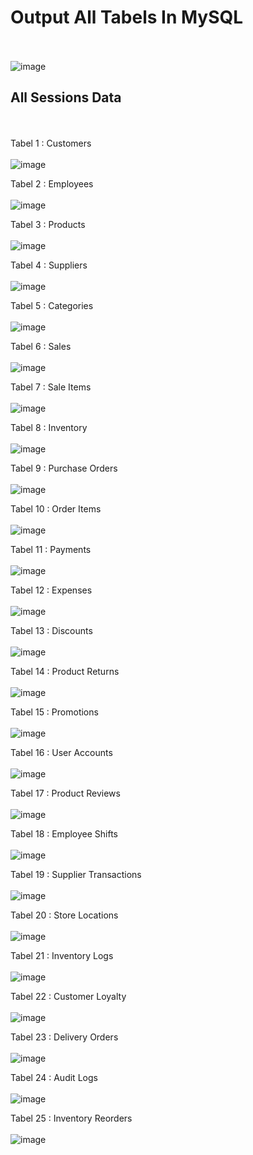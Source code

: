 # Output All Tabels In MySQL
<br><br>
![image](https://github.com/user-attachments/assets/900fed64-f717-462e-9254-327c0b1970c4)

## All Sessions Data
<br><br>
Tabel 1 : Customers
<br><br>
![image](https://github.com/user-attachments/assets/47d0b2ae-30ce-419d-bac8-ae4501f9cdb8)

Tabel 2 : Employees
<br><br>
![image](https://github.com/user-attachments/assets/8591406b-3d36-4256-b1f2-7efbf4add81f)

Tabel 3 : Products
<br><br>
![image](https://github.com/user-attachments/assets/4a242e56-0746-448f-9513-87e53e39950c)

Tabel 4 : Suppliers
<br><br>
![image](https://github.com/user-attachments/assets/3d99f878-0174-4cb4-866c-564bb494b7bb)

Tabel 5 : Categories
<br><br>
![image](https://github.com/user-attachments/assets/101b10db-11d8-457a-992a-f71df5671864)

Tabel 6 : Sales
<br><br>
![image](https://github.com/user-attachments/assets/a58a5d8a-e96d-41ef-996e-e538c4004746)

Tabel 7 : Sale Items
<br><br>
![image](https://github.com/user-attachments/assets/620d3933-ad72-4fdc-ad14-be1c2fe549dc)

Tabel 8 : Inventory
<br><br>
![image](https://github.com/user-attachments/assets/556e2b33-b62b-4901-9106-a7b56060d3ad)

Tabel 9 : Purchase Orders
<br><br>
![image](https://github.com/user-attachments/assets/6cc5d792-14aa-4882-9d3b-f154c6358e5d)

Tabel 10 : Order Items
<br><br>
![image](https://github.com/user-attachments/assets/df28eb8f-d306-4c5a-ac82-0201a604612a)

Tabel 11 : Payments
<br><br>
![image](https://github.com/user-attachments/assets/589a9830-4884-4cd3-b4d3-e6a5858aa52d)

Tabel 12 : Expenses
<br><br>
![image](https://github.com/user-attachments/assets/6fd1ba20-f341-4c3e-8825-cf44522d1b39)

Tabel 13 : Discounts
<br><br>
![image](https://github.com/user-attachments/assets/6d855b6b-ea96-40f2-b9ca-1406fde3bb84)

Tabel 14 : Product Returns
<br><br>
![image](https://github.com/user-attachments/assets/41141fe0-fcba-4e2c-83dd-e5d75f968b70)

Tabel 15 : Promotions
<br><br>
![image](https://github.com/user-attachments/assets/f7f2808e-c0f7-4fd9-a451-97eedfc2116b)

Tabel 16 : User Accounts
<br><br>
![image](https://github.com/user-attachments/assets/0e6a1a79-197d-401c-84e5-a02794384666)

Tabel 17 : Product Reviews
<br><br>
![image](https://github.com/user-attachments/assets/dea6bf5c-e7a6-4502-bf53-bdf8c34c037c)

Tabel 18 : Employee Shifts
<br><br>
![image](https://github.com/user-attachments/assets/dce3e876-36a8-4ddd-9078-155594ac5a9b)

Tabel 19 : Supplier Transactions
<br><br>
![image](https://github.com/user-attachments/assets/999571f2-df3c-4b97-8b83-fdb44996b848)

Tabel 20 : Store Locations
<br><br>
![image](https://github.com/user-attachments/assets/b42ba943-eb10-43f9-88c1-7730eb52d9f4)

Tabel 21 : Inventory Logs
<br><br>
![image](https://github.com/user-attachments/assets/f51b217a-5dea-474e-ad9f-16a029767d67)

Tabel 22 : Customer Loyalty
<br><br>
![image](https://github.com/user-attachments/assets/a8f1e370-2414-4684-a61f-14bf994c4152)

Tabel 23 : Delivery Orders
<br><br>
![image](https://github.com/user-attachments/assets/48503943-6955-40cc-9f6e-04ed7058ca8f)

Tabel 24 : Audit Logs
<br><br>
![image](https://github.com/user-attachments/assets/b8ab95a8-8d16-4d12-8c59-a3183c0734d1)

Tabel 25 : Inventory Reorders
<br><br>
![image](https://github.com/user-attachments/assets/37f1c5c2-7b96-484e-917a-9035f3f43edf)
